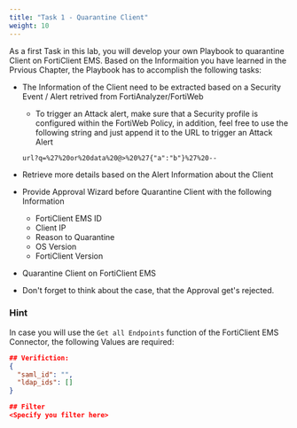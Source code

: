 ```yaml
---
title: "Task 1 - Quarantine Client"
weight: 10
---
```



As a first Task in this lab, you will develop your own Playbook to quarantine Client on FortiClient EMS. Based on the Informaition you have learned in the Prvious Chapter, the Playbook has to accomplish the following tasks:

- The Information of the Client need to be extracted based on a Security Event / Alert retrived from FortiAnalyzer/FortiWeb

  - To trigger an Attack alert, make sure that a Security profile is configured within the FortiWeb Policy, in addition, feel free to use the following string and just append it to the URL to trigger an Attack Alert

  ``url?q=%27%20or%20data%20@>%20%27{"a":"b"}%27%20--
  ``

- Retrieve more details based on the Alert Information about the Client

- Provide Approval Wizard before Quarantine Client with the following Information

  - FortiClient EMS ID
  - Client IP
  - Reason to Quarantine
  - OS Version
  - FortiClient Version

- Quarantine Client on FortiClient EMS

- Don't forget to think about the case, that the Approval get's rejected.

### Hint

In case you will use the `Get all Endpoints` function of the FortiClient EMS Connector, the following Values are required:

```json
## Verifiction:
{
  "saml_id": "",
  "ldap_ids": []
}

## Filter
<Specify you filter here>
```